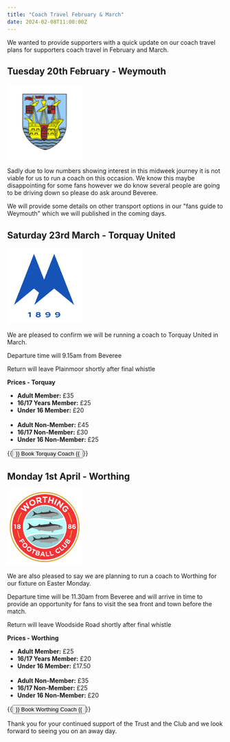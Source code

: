 ```yaml
---
title: "Coach Travel February & March"
date: 2024-02-08T11:00:00Z
---
```



We wanted to provide supporters with a quick update on our coach travel plans for supporters coach travel in February and March. 

## **Tuesday 20th February - Weymouth**

![Weymouth FC club badge](weymouth.png)

Sadly due to low numbers showing interest in this midweek journey it is not viable for us to run a coach on this occasion. We know this maybe disappointing for some fans however we do know several people are going to be driving down so please do ask around Beveree.

We will provide some details on other transport options in our "fans guide to Weymouth" which we will published in the coming days. 

## **Saturday 23rd March - Torquay United**

![Torquay United AFC club badge](tufc1.png)

We are pleased to confirm we will be running a coach to Torquay United in March. 

Departure time will 9.15am from Beveree

Return will leave Plainmoor shortly after final whistle

**Prices - Torquay**

- **Adult Member:** £35
- **16/17 Years Member:** £25
- **Under 16 Member:** £20
  <br></br>
- **Adult Non-Member:** £45
- **16/17 Non-Member:** £30
- **Under 16 Non-Member:** £25

{{<button href="https://hampton-richmond-borough-fc-supporters-society-limit.sumupstore.com/product/torquay-united-coach-travel" target="_self">}} Book Torquay Coach {{</button>}}

## **Monday 1st April - Worthing**

![Worthing FC club badge](worthing1.png)

We are also pleased to say we are planning to run a coach to Worthing for our fixture on Easter Monday.

Departure time will be 11.30am from Beveree and will arrive in time to provide an opportunity for fans to visit the sea front and town before the match. 

Return will leave Woodside Road shortly after final whistle

**Prices - Worthing**

- **Adult Member:** £25
- **16/17 Years Member:** £20
- **Under 16 Member:** £17.50
  <br></br>
- **Adult Non-Member:** £35
- **16/17 Non-Member:** £25
- **Under 16 Non-Member:** £20

{{<button href="https://hampton-richmond-borough-fc-supporters-society-limit.sumupstore.com/product/worthing-coach-travel" target="_self">}} Book Worthing Coach {{</button>}}

Thank you for your continued support of the Trust and the Club and we look forward to seeing you on an away day. 
